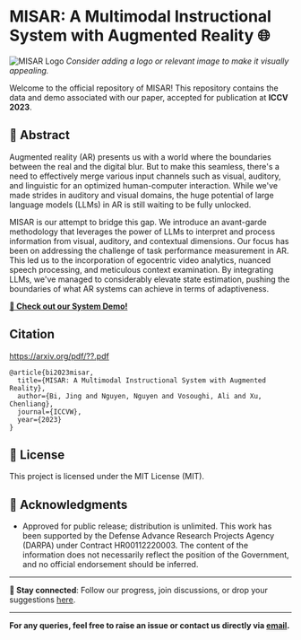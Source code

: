 # MISAR: A Multimodal Instructional System with Augmented Reality 🌐

![MISAR Logo](conversational_chatpt.jpg)
*Consider adding a logo or relevant image to make it visually appealing.*

Welcome to the official repository of MISAR! This repository contains the data and demo associated with our paper, accepted for publication at **ICCV 2023**.

## 📖 Abstract
Augmented reality (AR) presents us with a world where the boundaries between the real and the digital blur. But to make this seamless, there's a need to effectively merge various input channels such as visual, auditory, and linguistic for an optimized human-computer interaction. While we've made strides in auditory and visual domains, the huge potential of large language models (LLMs) in AR is still waiting to be fully unlocked. 

MISAR is our attempt to bridge this gap. We introduce an avant-garde methodology that leverages the power of LLMs to interpret and process information from visual, auditory, and contextual dimensions. Our focus has been on addressing the challenge of task performance measurement in AR. This led us to the incorporation of egocentric video analytics, nuanced speech processing, and meticulous context examination. By integrating LLMs, we've managed to considerably elevate state estimation, pushing the boundaries of what AR systems can achieve in terms of adaptiveness.

[**🎥 Check out our System Demo!**](https://drive.google.com/file/d/1X09IJBmqgtif3Bts8WHOw4bE3OklYoaX/view?usp=sharing)


## Citation
https://arxiv.org/pdf/??.pdf
```
@article{bi2023misar,
  title={MISAR: A Multimodal Instructional System with Augmented Reality},
  author={Bi, Jing and Nguyen, Nguyen and Vosoughi, Ali and Xu, Chenliang},
  journal={ICCVW},
  year={2023}
}
```

## 📜 License
This project is licensed under the MIT License (MIT).

## 🙌 Acknowledgments
* Approved for public release; distribution is unlimited. This work has been supported by the Defense Advance Research Projects Agency (DARPA) under Contract HR00112220003. The content of the information does not necessarily reflect the position of the Government, and no official endorsement should be inferred.

---

**🔗 Stay connected**: Follow our progress, join discussions, or drop your suggestions [here](link_to_forum_or_community_page).

---

**For any queries, feel free to raise an issue or contact us directly via [email](nguyen.nguyen@rochester.edu).**

